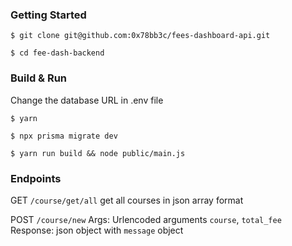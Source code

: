 ### Getting Started

```console
$ git clone git@github.com:0x78bb3c/fees-dashboard-api.git

$ cd fee-dash-backend
```

### Build & Run

Change the database URL in .env file

```console
$ yarn

$ npx prisma migrate dev

$ yarn run build && node public/main.js
```

### Endpoints

GET `/course/get/all`
get all courses in json array format

POST `/course/new`
Args: Urlencoded arguments `course`, `total_fee`
Response:
json object with `message` object

